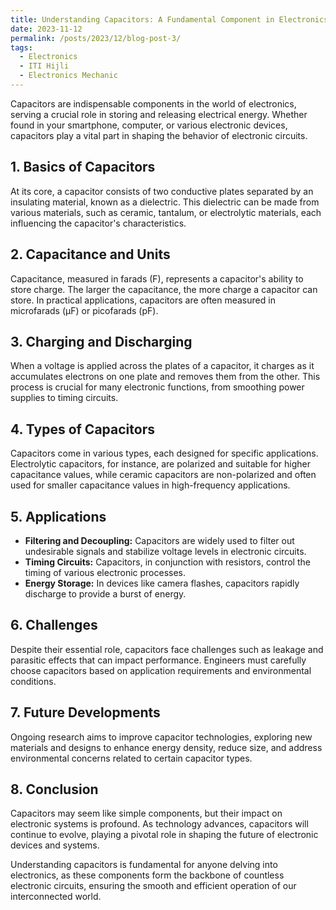 ```yaml
---
title: Understanding Capacitors: A Fundamental Component in Electronics'
date: 2023-11-12
permalink: /posts/2023/12/blog-post-3/
tags:
  - Electronics
  - ITI Hijli
  - Electronics Mechanic
---
```


Capacitors are indispensable components in the world of electronics, serving a crucial role in storing and releasing electrical energy. Whether found in your smartphone, computer, or various electronic devices, capacitors play a vital part in shaping the behavior of electronic circuits.

## 1. Basics of Capacitors
At its core, a capacitor consists of two conductive plates separated by an insulating material, known as a dielectric. This dielectric can be made from various materials, such as ceramic, tantalum, or electrolytic materials, each influencing the capacitor's characteristics.

## 2. Capacitance and Units
Capacitance, measured in farads (F), represents a capacitor's ability to store charge. The larger the capacitance, the more charge a capacitor can store. In practical applications, capacitors are often measured in microfarads (μF) or picofarads (pF).

## 3. Charging and Discharging
When a voltage is applied across the plates of a capacitor, it charges as it accumulates electrons on one plate and removes them from the other. This process is crucial for many electronic functions, from smoothing power supplies to timing circuits.

## 4. Types of Capacitors
Capacitors come in various types, each designed for specific applications. Electrolytic capacitors, for instance, are polarized and suitable for higher capacitance values, while ceramic capacitors are non-polarized and often used for smaller capacitance values in high-frequency applications.

## 5. Applications
- **Filtering and Decoupling:** Capacitors are widely used to filter out undesirable signals and stabilize voltage levels in electronic circuits.
- **Timing Circuits:** Capacitors, in conjunction with resistors, control the timing of various electronic processes.
- **Energy Storage:** In devices like camera flashes, capacitors rapidly discharge to provide a burst of energy.

## 6. Challenges
Despite their essential role, capacitors face challenges such as leakage and parasitic effects that can impact performance. Engineers must carefully choose capacitors based on application requirements and environmental conditions.

## 7. Future Developments
Ongoing research aims to improve capacitor technologies, exploring new materials and designs to enhance energy density, reduce size, and address environmental concerns related to certain capacitor types.

## 8. Conclusion
Capacitors may seem like simple components, but their impact on electronic systems is profound. As technology advances, capacitors will continue to evolve, playing a pivotal role in shaping the future of electronic devices and systems.

Understanding capacitors is fundamental for anyone delving into electronics, as these components form the backbone of countless electronic circuits, ensuring the smooth and efficient operation of our interconnected world.
